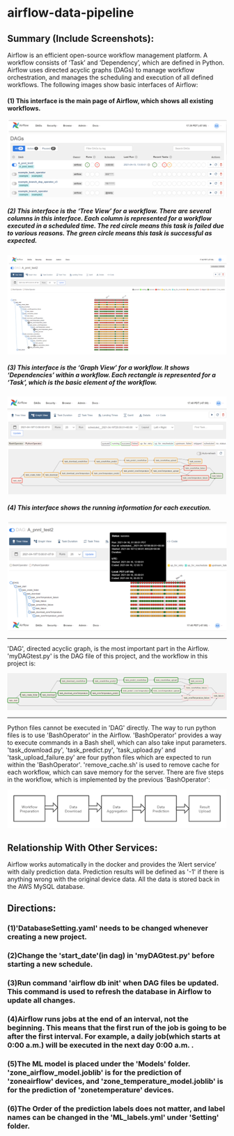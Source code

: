 # airflow-data-pipeline

## Summary (Include Screenshots): 
Airflow is an efficient open-source workflow management platform. A workflow consists of ‘Task’ and ‘Dependency’, which are defined in Python. Airflow uses directed acyclic graphs (DAGs) to manage workflow orchestration, and manages the scheduling and execution of all defined workflows. The following images show basic interfaces of Airflow:
#### (1) This interface is the main page of Airflow, which shows all existing workflows.
![](images/airflow-1.png)
##### (2) This interface is the ‘Tree View’ for a workflow. There are several columns in this interface. Each column is represented for a workflow executed in a scheduled time. The red circle means this task is failed due to various reasons. The green circle means this task is successful as expected.
![](images/airflow-2.png)
##### (3) This interface is the ‘Graph View’ for a workflow. It shows ‘Dependencies’ within a workflow. Each rectangle is represented for a ‘Task’, which is the basic element of the workflow.
![](images/airflow-4.png)
##### (4) This interface shows the running information for each execution.
![](images/airflow-3.png)
****
'DAG', directed acyclic graph, is the most important part in the Airflow. 'myDAGtest.py' is the DAG file of this project, and the workflow in this project is:

![](images/airflow-5.png)
****
Python files cannot be executed in 'DAG' directly. The way to run python files is to use 'BashOperator' in the Airflow. 'BashOperator' provides a way to execute commands in a Bash shell, which can also take input parameters. 'task_download.py', 'task_predict.py', 'task_upload.py' and 'task_upload_failure.py' are four python files which are expected to run within the 'BashOperator'. 'remove_cache.sh' is used to remove cache for each workflow, which can save memory for the server. There are five steps in the workflow, which is implemented by the previous 'BashOperator':

![](images/airflow-6.png)


## Relationship With Other Services: 
   Airflow works automatically in the docker and provides the ’Alert service’ with daily prediction data. Prediction results will be defined as '-1' if there is anything wrong with the original device data. All the data is stored back in the AWS MySQL database.

## Directions:
   ### (1)'DatabaseSetting.yaml' needs to be changed whenever creating a new project.
   ### (2)Change the 'start_date'(in dag) in 'myDAGtest.py' before starting a new schedule.
   ### (3)Run command 'airflow db init' when DAG files be updated. This command is used to refresh the database in Airflow to update all changes.
   ### (4)Airflow runs jobs at the end of an interval, not the beginning. This means that the first run of the job is going to be after the first interval. For example, a daily job(which starts at 0:00 a.m.) will be executed in the next day 0:00 a.m. .
   ### (5)The ML model is placed under the 'Models' folder. 'zone_airflow_model.joblib' is for the prediction of 'zoneairflow' devices, and 'zone_temperature_model.joblib' is for the prediction of 'zonetemperature' devices.
   ### (6)The Order of the prediction labels does not matter, and label names can be changed in the 'ML_labels.yml' under 'Setting' folder.
